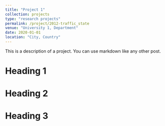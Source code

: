 ```yaml
---
title: "Project 1"
collection: projects
type: "research projects"
permalink: /project/2012-traffic_state
venue: "University 1, Department"
date: 2020-01-01
location: "City, Country"
---
```


This is a description of a project. You can use markdown like any other post.

Heading 1
======

Heading 2
======

Heading 3
======